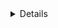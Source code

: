 <details>
  
[![Kesha Antonov's GitHub stats](https://github-readme-stats.vercel.app/api?username=kesha-antonov)](https://github.com/kesha-antonov)

</details>
